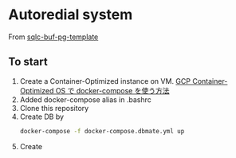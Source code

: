 # Autoredial system
From [sqlc-buf-pg-template](https://github.com/tk42/sqlc-buf-pg-template)

## To start
 1. Create a Container-Optimized instance on VM. [GCP Container-Optimized OS で docker-compose を使う方法](https://qiita.com/hankehly/items/c7f7c94f50305dce782f)
 2. Added docker-compose alias in .bashrc
 3. Clone this repository
 4. Create DB by
    ```bash
    docker-compose -f docker-compose.dbmate.yml up
    ```
 5. Create 